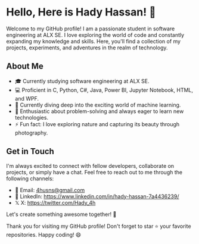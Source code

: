 # Hello, Here is Hady Hassan! 👋

Welcome to my GitHub profile! I am a passionate student in software engineering at ALX SE. I love exploring the world of code and constantly expanding my knowledge and skills. Here, you'll find a collection of my projects, experiments, and adventures in the realm of technology.

## About Me

- 🎓 Currently studying software engineering at ALX SE.
- 💻 Proficient in C, Python, C#, Java, Power BI, Jupyter Notebook, HTML, and WPF.
- 🌱 Currently diving deep into the exciting world of machine learning.
- 🤩 Enthusiastic about problem-solving and always eager to learn new technologies.
- ⚡ Fun fact: I love exploring nature and capturing its beauty through photography.

## Get in Touch

I'm always excited to connect with fellow developers, collaborate on projects, or simply have a chat. Feel free to reach out to me through the following channels:

- 📧 Email: 4husns@gmail.com
- 💼 LinkedIn: https://www.linkedin.com/in/hady-hassan-7a4436239/
- 𝕏 X: https://twitter.com/Hady_4h

Let's create something awesome together! 🚀

Thank you for visiting my GitHub profile! Don't forget to star ⭐️ your favorite repositories. Happy coding! 😄
